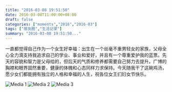 ```yaml
---
title: "2016-03-08 19:51:50"
date: 2016-03-08T11:00:00+08:00
draft: false
categories: ["moments","2016","2016-03"]
tags: ["朋友圈","生活记录"]
summary: "2016-03-08 19:51:50..."
---
```


一直都觉得自己作为一个女生好幸福：出生在一个丝毫不重男轻女的家族，父母全心全力滴支持我追求自己的学业、事业和爱好，并且有一个尊重爱护我的蓝票。先天的容貌和智力是父母给的，但后天的气质和修养都需要自己努力去提升。广博的胸襟和眼界固然重要，健康的体魄和心态同样力求保持。今天随我干了这碗鸡汤，愿少女们都能拥有独立的人格和幸福的人生，祝各位女王们妇女节快乐。

![Media 1](/Moments/photos/2016-03-08/201603081951500.jpg)
![Media 2](/Moments/photos/2016-03-08/201603081951501.jpg)
![Media 3](/Moments/photos/2016-03-08/201603081951502.jpg)

